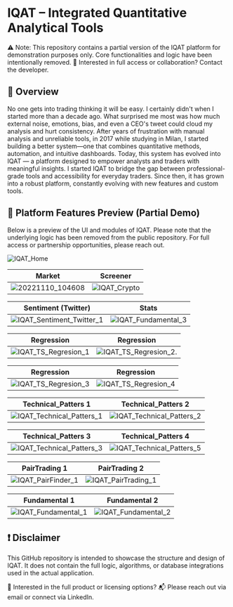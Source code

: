 # IQAT – Integrated Quantitative Analytical Tools

⚠️ Note: This repository contains a partial version of the IQAT platform for demonstration purposes only. Core functionalities and logic have been intentionally removed.
📩 Interested in full access or collaboration? Contact the developer.

## 🚀 Overview
No one gets into trading thinking it will be easy. I certainly didn't when I started more than a decade ago.
What surprised me most was how much external noise, emotions, bias, and even a CEO's tweet could cloud my analysis and hurt consistency.
After years of frustration with manual analysis and unreliable tools, in 2017 while studying in Milan, I started building a better system—one that combines quantitative methods, automation, and intuitive dashboards.
Today, this system has evolved into IQAT — a platform designed to empower analysts and traders with meaningful insights.
I started IQAT to bridge the gap between professional-grade tools and accessibility for everyday traders. Since then, it has grown into a robust platform, constantly evolving with new features and custom tools.

## 🧠 Platform Features Preview (Partial Demo)
Below is a preview of the UI and modules of IQAT.
Please note that the underlying logic has been removed from the public repository. For full access or partnership opportunities, please reach out.

![IQAT_Home](https://github.com/user-attachments/assets/7010ef47-8a44-4f88-96c4-382e396e2996)

| Market | Screener |
|---------|------------------|
| ![20221110_104608](https://github.com/user-attachments/assets/3891335c-a599-4075-ae66-3084cc84273c) | ![IQAT_Crypto](https://github.com/user-attachments/assets/9db7ed1b-2239-4b50-9747-6dcd8405252a) |

| Sentiment (Twitter) | Stats |
|--------------------|--------------------|
| ![IQAT_Sentiment_Twitter_1](https://github.com/user-attachments/assets/df6f67a4-36d0-4f28-8dbf-0917aecd4724) | ![IQAT_Fundamental_3](https://github.com/user-attachments/assets/561448fd-0c87-46ba-8b2f-5bb679f4adaa)  |

| Regression | Regression |
|--------------------|--------------------|
| ![IQAT_TS_Regresion_1](https://github.com/user-attachments/assets/56886d6f-c74f-4b76-8d92-6454d011cf5d) | ![IQAT_TS_Regresion_2](https://github.com/user-attachments/assets/d5e275de-3460-4db9-afb4-4cc5388443e6). |

| Regression | Regression |
|--------------------|--------------------|
| ![IQAT_TS_Regresion_3](https://github.com/user-attachments/assets/9d478a44-b762-4f22-ab46-5eb8d256b6d4) | ![IQAT_TS_Regresion_4](https://github.com/user-attachments/assets/61e15b0f-c313-4a36-8d08-177a8101396a)|


| Technical_Patters 1 | Technical_Patters 2 |
|--------------------|--------------------|
| ![IQAT_Technical_Patters_1](https://github.com/user-attachments/assets/e33d1fe4-0d1b-49f6-999d-f685aaeec38d) | ![IQAT_Technical_Patters_2](https://github.com/user-attachments/assets/49b2b5c9-f0d4-45a2-8758-59f7ed4b247d) |


| Technical_Patters 3 | Technical_Patters 4 |
|--------------------|--------------------|
| ![IQAT_Technical_Patters_3](https://github.com/user-attachments/assets/f4580617-3db9-41d5-8a1e-6ccb570f4b20) | ![IQAT_Technical_Patters_5](https://github.com/user-attachments/assets/7949a06e-4c05-4f0f-9bcc-00f43ac12c82) |


| PairTrading 1 | PairTrading 2 |
|--------------------|--------------------|
| ![IQAT_PairFinder_1](https://github.com/user-attachments/assets/614a3bca-8d76-4343-a894-d5b51e09e292) | ![IQAT_PairTrading_1](https://github.com/user-attachments/assets/2a0c373d-8f36-4a6c-b204-143632aedab6) |


| Fundamental 1 | Fundamental 2 |
|--------------------|--------------------|
| ![IQAT_Fundamental_1](https://github.com/user-attachments/assets/74a6d672-6a11-421d-ba83-68b2ce06c90a) | ![IQAT_Fundamental_2](https://github.com/user-attachments/assets/b26578af-6fce-4281-bf2a-bedaa8dde0d4) |



## ❗ Disclaimer
This GitHub repository is intended to showcase the structure and design of IQAT.
It does not contain the full logic, algorithms, or database integrations used in the actual application.

🛒 Interested in the full product or licensing options?
📬 Please reach out via email or connect via LinkedIn.

